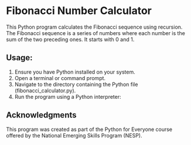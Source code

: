 # Fibonacci Number Calculator
This Python program calculates the Fibonacci sequence using recursion. 
The Fibonacci sequence is a series of numbers where each number is the sum of the two preceding ones. It starts with 0 and 1.

## Usage:
1. Ensure you have Python installed on your system.
2. Open a terminal or command prompt.
3. Navigate to the directory containing the Python file (fibonacci_calculator.py).
4. Run the program using a Python interpreter:

## Acknowledgments
This program was created as part of the Python for Everyone course offered by the National Emerging Skills Program (NESP).
